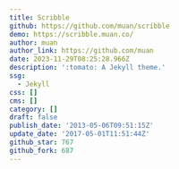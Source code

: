 ```yaml
---
title: Scribble
github: https://github.com/muan/scribble
demo: https://scribble.muan.co/
author: muan
author_link: https://github.com/muan
date: 2023-11-29T08:25:28.966Z
description: ':tomato: A Jekyll theme.'
ssg:
  - Jekyll
css: []
cms: []
category: []
draft: false
publish_date: '2013-05-06T09:51:15Z'
update_date: '2017-05-01T11:51:44Z'
github_star: 767
github_fork: 687
---
```


